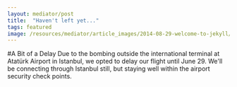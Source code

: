 ```yaml
---
layout: mediator/post
title:  "Haven't left yet..."
tags: featured
image: /resources/mediator/article_images/2014-08-29-welcome-to-jekyll/desktop.jpg
---
```

#A Bit of a Delay
Due to the bombing outside the international terminal at Atatürk Airport in Istanbul, we opted to delay our flight until June 29. We'll be connecting through Istanbul still, but staying well within the airport security check points. 